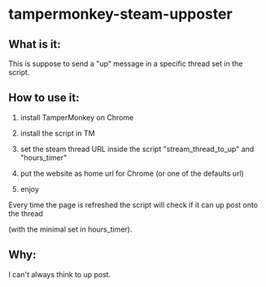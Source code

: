 # tampermonkey-steam-upposter

## What is it:

This is suppose to send a "up" message in a specific thread set in the script.

## How to use it:

1. install TamperMonkey on Chrome

2. install the script in TM

3. set the steam thread URL inside the script "stream_thread_to_up" and "hours_timer"

4. put the website as home url for Chrome (or one of the defaults url)

5. enjoy

Every time the page is refreshed the script will check if it can up post onto the thread

(with the minimal set in hours_timer).

## Why:

I can't always think to up post.